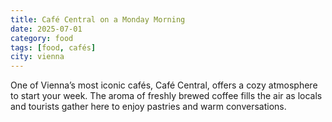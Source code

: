 ```yaml
---
title: Café Central on a Monday Morning
date: 2025-07-01
category: food
tags: [food, cafés]
city: vienna
---
```


One of Vienna’s most iconic cafés, Café Central, offers a cozy atmosphere to start your week. The aroma of freshly brewed coffee fills the air as locals and tourists gather here to enjoy pastries and warm conversations.
